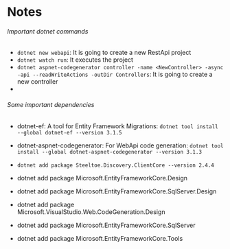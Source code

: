 # Notes

###### Important dotnet commands
-  `dotnet new webapi`: It is going to create a new RestApi project
-  `dotnet watch run`:  It executes the project
-  `dotnet aspnet-codegenerator controller -name <NewController> -async -api --readWriteActions -outDir Controllers`: It is going to create a new controller
- 

###### Some important dependencies
- dotnet-ef: A tool for Entity Framework Migrations: `dotnet tool install --global dotnet-ef --version 3.1.5`
- dotnet-aspnet-codegenerator: For WebApi code generation: `dotnet tool install --global dotnet-aspnet-codegenerator --version 3.1.3`
- `dotnet add package Steeltoe.Discovery.ClientCore --version 2.4.4`

- dotnet add package Microsoft.EntityFrameworkCore.Design
- dotnet add package Microsoft.EntityFrameworkCore.SqlServer.Design
- dotnet add package Microsoft.VisualStudio.Web.CodeGeneration.Design
- dotnet add package Microsoft.EntityFrameworkCore.SqlServer
- dotnet add package Microsoft.EntityFrameworkCore.Tools